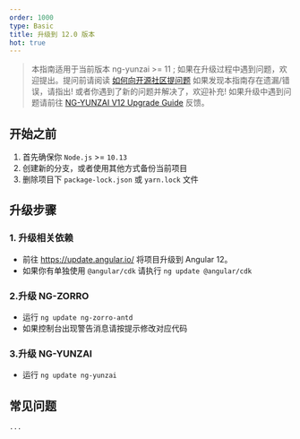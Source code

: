 ```yaml
---
order: 1000
type: Basic
title: 升级到 12.0 版本
hot: true
---
```


> 本指南适用于当前版本 ng-yunzai >= 11 ;
> 如果在升级过程中遇到问题，欢迎提出。提问前请阅读 [如何向开源社区提问题](https://github.com/seajs/seajs/issues/545)
> 如果发现本指南存在遗漏/错误，请指出!
> 或者你遇到了新的问题并解决了，欢迎补充!
> 如果升级中遇到问题请前往 [NG-YUNZAI V12 Upgrade Guide](https://github.com/hbyunzai/ng-yunzai/issues/2027) 反馈。

## 开始之前

1. 首先确保你 `Node.js` >= `10.13`
2. 创建新的分支，或者使用其他方式备份当前项目
3. 删除项目下 `package-lock.json` 或 `yarn.lock` 文件

## 升级步骤

### 1. 升级相关依赖

- 前往 https://update.angular.io/ 将项目升级到 Angular 12。
- 如果你有单独使用 `@angular/cdk` 请执行 `ng update @angular/cdk`

### 2.升级 NG-ZORRO

- 运行 `ng update ng-zorro-antd`
- 如果控制台出现警告消息请按提示修改对应代码

### 3.升级 NG-YUNZAI

- 运行 `ng update ng-yunzai`

## 常见问题

`...`
